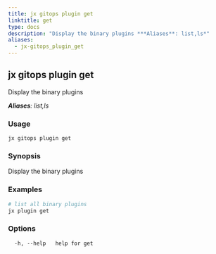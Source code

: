 ```yaml
---
title: jx gitops plugin get
linktitle: get
type: docs
description: "Display the binary plugins ***Aliases**: list,ls*"
aliases:
  - jx-gitops_plugin_get
---
```


## jx gitops plugin get

Display the binary plugins

***Aliases**: list,ls*

### Usage

```
jx gitops plugin get
```

### Synopsis

Display the binary plugins

### Examples

  ```bash
  # list all binary plugins
  jx plugin get

  ```
### Options

```
  -h, --help   help for get
```

